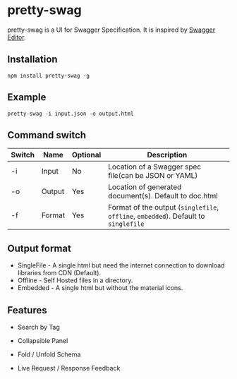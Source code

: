 # pretty-swag

pretty-swag is a UI for Swagger Specification. It is inspired by [Swagger Editor](http://swagger.io/swagger-editor/).

## Installation

```Shell
npm install pretty-swag -g
```

## Example

```Shell
pretty-swag -i input.json -o output.html
```

## Command switch
| Switch |  Name  | Optional | Description                                                                          |
|--------|--------|----------|--------------------------------------------------------------------------------------|
| -i     | Input  |       No | Location of a Swagger spec file(can be JSON or YAML)                                 |
| -o     | Output |      Yes | Location of generated document(s). Default to doc.html                               |
| -f     | Format |      Yes | Format of the output (`singlefile`, `offline`, `embedded`). Default to `singlefile`  |

## Output format

 - SingleFile - A single html but need the internet connection to download libraries from CDN (Default).
 - Offline - Self Hosted files in a directory.
 - Embedded - A single html but without the material icons.

## Features

- Search by Tag

- Collapsible Panel

- Fold / Unfold Schema

- Live Request / Response Feedback

